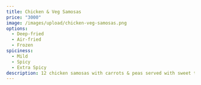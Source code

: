 ```yaml
---
title: Chicken & Veg Samosas
price: "3000"
image: /images/upload/chicken-veg-samosas.png
options:
  - Deep-fried
  - Air-fried
  - Frozen
spiciness:
  - Mild
  - Spicy
  - Extra Spicy
description: 12 chicken samosas with carrots & peas served with sweet tamarind chutney.
---
```

